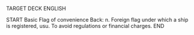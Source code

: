 TARGET DECK
ENGLISH

START
Basic
Flag of convenience
Back: n. Foreign flag under which a ship is registered, usu. To avoid regulations or financial charges.
END
